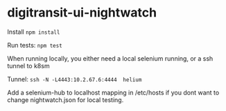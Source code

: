 # digitransit-ui-nightwatch

Install ```npm install```

Run tests: ```npm test```

When running locally, you either need a local selenium running, or a ssh tunnel to k8sm

Tunnel: ```ssh -N -L4443:10.2.67.6:4444  helium```

Add a selenium-hub to localhost mapping in /etc/hosts if you dont want to change nightwatch.json for local testing.